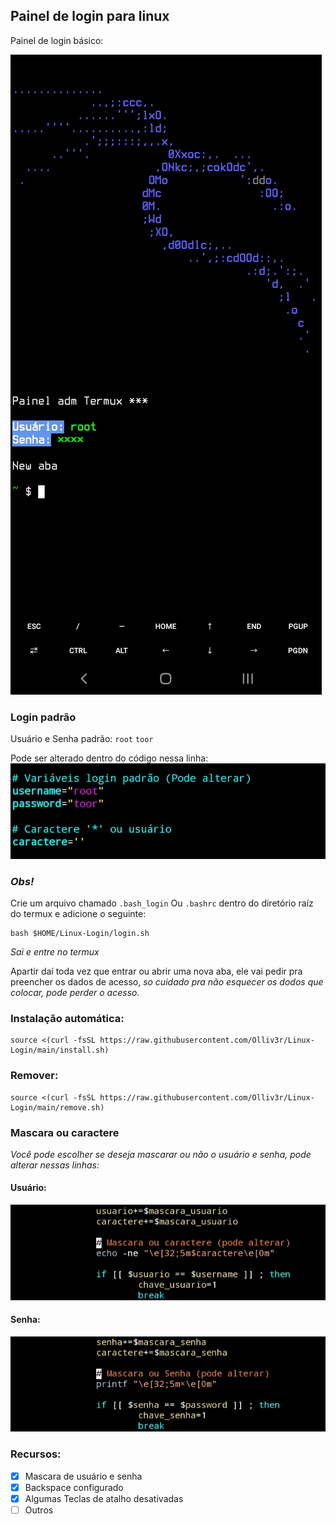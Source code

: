 ## Painel de login para linux
Painel de login básico: 

![Captura](https://github.com/Olliv3r/Linux-Login/blob/main/src/imagens/Screenshot_20221225-114428_Termux.jpg)

### Login padrão 
Usuário e Senha padrão: 
`root` 
`toor` 

Pode ser alterado dentro do código nessa linha: 
![Captura](https://github.com/Olliv3r/Linux-Login/blob/main/src/imagens/alterar.jpg)

### *Obs!*
Crie um arquivo chamado `.bash_login` Ou `.bashrc` dentro do diretório raíz do termux e adicione o seguinte:
```
bash $HOME/Linux-Login/login.sh
```

*Sai e entre no termux*

Apartir daí toda vez que entrar ou abrir uma nova aba, ele vai pedir pra preencher os dados de acesso, *so cuidado pra não esquecer os dodos que colocar, pode perder o acesso.*

### Instalação automática: 
```
source <(curl -fsSL https://raw.githubusercontent.com/Olliv3r/Linux-Login/main/install.sh)
```
### Remover:
```
source <(curl -fsSL https://raw.githubusercontent.com/Olliv3r/Linux-Login/main/remove.sh)
```

### Mascara ou caractere
*Você pode escolher se deseja mascarar ou não o usuário e senha, pode alterar nessas linhas:*

#### Usuário:
![Captura](https://github.com/Olliv3r/Linux-Login/blob/main/src/imagens/20221216_001138.jpg)

#### Senha:
![Captura](https://github.com/Olliv3r/Linux-Login/blob/main/src/imagens/20221216_001050.jpg)

### Recursos:

- [x] Mascara de usuário e senha
- [x] Backspace configurado
- [x] Algumas Teclas de atalho desativadas
- [ ] Outros
